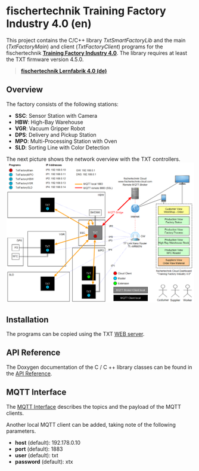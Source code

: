 # fischertechnik Training Factory Industry 4.0 (en)
This project contains the C/C++ library *TxtSmartFactoryLib* and the main (*TxtFactoryMain*) and client (*TxtFactoryClient*) programs
for the fischertechnik [**Training Factory Industry 4.0**](https://www.fischertechnik.de/en/service/elearning/teaching/lernfabrik-4). The library requires at least the TXT firmware version 4.5.0.

> [**fischertechnik Lernfabrik 4.0 (de)**](README_de.md)

## Overview
The factory consists of the following stations:
* **SSC**: Sensor Station with Camera
* **HBW**: High-Bay Warehouse
* **VGR**: Vacuum Gripper Robot
* **DPS**: Delivery and Pickup Station
* **MPO**: Multi-Processing Station with Oven
* **SLD**: Sorting Line with Color Detection

The next picture shows the network overview with the TXT controllers.
![Overview Network](doc/Overview_Network.PNG "Overview Network")

## Installation
The programs can be copied using the TXT [WEB server](doc/WEBServer.md).

## API Reference
The Doxygen documentation of the C / C ++ library classes can be found in the [API Reference](TxtSmartFactoryLib/doc/html/index.html).

## MQTT Interface
The [MQTT Interface](TxtSmartFactoryLib/doc/MqttInterface.md) describes the topics and the payload of the MQTT clients. 

Another local MQTT client can be added, taking note of the following parameters.
* **host** (default): 192.178.0.10
* **port** (default): 1883
* **user** (default): txt
* **password** (default): xtx

